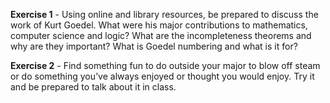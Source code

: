 **Exercise 1** - Using online and library resources, be prepared to discuss the work of Kurt Goedel.  What were his major contributions to mathematics, computer science and logic?  What are the incompleteness theorems and why are they important?  What is Goedel numbering and what is it for?

**Exercise 2** - Find something fun to do outside your major to blow off steam or do something you’ve always enjoyed or thought you would enjoy.  Try it and be prepared to talk about it in class.



 
